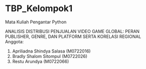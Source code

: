 # TBP_Kelompok1
Mata Kuliah Pengantar Python

ANALISIS DISTRIBUSI PENJUALAN VIDEO GAME GLOBAL: PERAN PUBLISHER, GENRE, DAN PLATFORM SERTA KORELASI REGIONAL
Anggota:
1.  Apriliadna Shindya Salasa (M0722016)
2.	Bradly Shalom Sitompul 		(M0722026)
3.	Restu Arundya		         	(M0722066)

